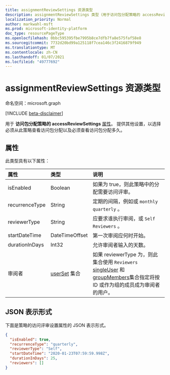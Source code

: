 ```yaml
---
title: assignmentReviewSettings 资源类型
description: assignmentReviewSettings 类型（用于访问包分配策略的 accessReviewSettings 属性）提供了其他设置，用于选择必须从此策略查看访问包分配以及必须查看访问包分配多久查看一次。
localization_priority: Normal
author: markwahl-msft
ms.prod: microsoft-identity-platform
doc_type: resourcePageType
ms.openlocfilehash: 0bbc595395fbe7995b8ce7dfb7fa8e575faf58e8
ms.sourcegitcommit: 7732d20bd99a125118f7cea146c3f2416879f949
ms.translationtype: MT
ms.contentlocale: zh-CN
ms.lasthandoff: 01/07/2021
ms.locfileid: "49777692"
---
```

# <a name="assignmentreviewsettings-resource-type"></a>assignmentReviewSettings 资源类型

命名空间：microsoft.graph

[!INCLUDE [beta-disclaimer](../../includes/beta-disclaimer.md)]

用于 **访问包分配策略的 accessReviewSettings** [属性](accesspackageassignmentpolicy.md)。 提供其他设置，以选择必须从此策略查看访问包分配以及必须查看访问包分配多久。  

## <a name="properties"></a>属性

此类型具有以下属性：

| 属性                     | 类型                      | 说明 |
| :--------------------------- | :------------------------ | :---------- |
| isEnabled| Boolean | 如果为 true，则此策略中的分配需要访问评审。 |
| recurrenceType | String | 定期的间隔，例如或 `monthly` `quarterly` 。 |
| reviewerType | String | 应要求谁执行审阅，或 `Self` `Reviewers` 。 |
| startDateTime | DateTimeOffset | 第一次审阅应何时开始。 |
| durationInDays | Int32 | 允许审阅者输入的天数。|
| 审阅者 | [userSet](userset.md) 集合 | 如果 reviewerType 为，则此集合使用 `Reviewers` [singleUser](singleuser.md) 和 [groupMembers](groupmembers.md)集合指定将按 ID 或作为组的成员成为审阅者的用户。 |

## <a name="json-representation"></a>JSON 表示形式


下面是策略的访问评审设置属性的 JSON 表示形式。

<!-- {
  "blockType": "resource",
  "optionalProperties": [

  ],
  "@odata.type": "microsoft.graph.assignmentReviewSettings"
}-->

```json
{
  "isEnabled": true,
  "recurrenceType": "quarterly",
  "reviewerType": "Self",
  "startDateTime": "2020-01-23T07:59:59.998Z",
  "durationInDays": 25,
  "reviewers": []
}
```


<!-- uuid: 16cd6b66-4b1a-43a1-adaf-3a886856ed98
2019-02-04 14:57:30 UTC -->
<!-- {
  "type": "#page.annotation",
  "description": "assignmentReviewSettings complex type",
  "keywords": "",
  "section": "documentation",
  "tocPath": ""
}-->


